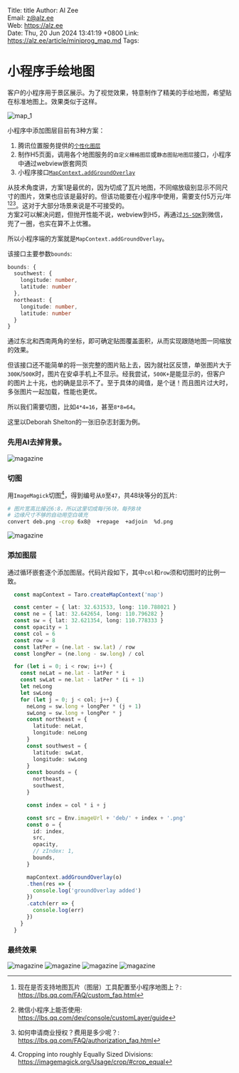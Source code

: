Title:  title
Author: Al Zee  
Email:  z@alz.ee  
Web:    https://alz.ee  
Date:   Thu, 20 Jun 2024 13:41:19 +0800
Link:   https://alz.ee/article/miniprog_map.md
Tags:   

# 小程序手绘地图

客户的小程序用于景区展示。为了视觉效果，特意制作了精美的手绘地图，希望贴在标准地图上。效果类似于这样。

![map_1](img/map_1.jpg)


小程序中添加图层目前有3种方案：
1. 腾讯位置服务提供的[`个性化图层`](https://lbs.qq.com/customMap/)
1. 制作H5页面，调用各个地图服务的`自定义栅格图层`或`静态图贴地图层`接口，小程序中通过webview嵌套网页
1. 小程序接口[`MapContext.addGroundOverlay`](https://developers.weixin.qq.com/miniprogram/dev/api/media/map/MapContext.addGroundOverlay.html)

从技术角度讲，方案1是最优的，因为切成了瓦片地图，不同缩放级别显示不同尺寸的图片，效果也应该是最好的。但该功能要在小程序中使用，需要支付5万元/年[^1][^3][^2]。这对于大部分场景来说是不可接受的。   
方案2可以解决问题，但抛开性能不说，webview到H5，再通过[`JS-SDK`](https://developers.weixin.qq.com/doc/offiaccount/OA_Web_Apps/JS-SDK.html)到微信，兜了一圈，也实在算不上优雅。  

所以小程序端的方案就是`MapContext.addGroundOverlay`。

该接口主要参数`bounds`:
```ts
bounds: {
  southwest: {
    longitude: number,
    latitude: number
  },
  northeast: {
    longitude: number,
    latitude: number
  }
}
```
通过东北和西南两角的坐标，即可确定贴图覆盖面积，从而实现跟随地图一同缩放的效果。

但该接口还不能简单的将一张完整的图片贴上去，因为就社区反馈，单张图片大于`300K`/`500K`时，图片在安卓手机上不显示。经我尝试，`500K+`是能显示的，但客户的图片上十兆，也的确是显示不了。至于具体的阈值，是个谜！而且图片过大时，多张图片一起加载，性能也更优。

所以我们需要切图，比如`4*4=16`，甚至`8*8=64`。

这里以Deborah Shelton的一张旧杂志封面为例。

### 先用AI去掉背景。

![magazine](img/magazine03.png)

### 切图
用`ImageMagick`切图[^crop]，得到编号从`0`至`47`，共48块等分的瓦片:
```bash
# 图片宽高比接近6:8，所以这里切成每行6块，每列8块
# 边缘尺寸不够的自动用空白填充
convert deb.png -crop 6x8@  +repage  +adjoin  %d.png
```

![magazine](img/tiles.png)

### 添加图层
通过循环嵌套逐个添加图层。代码片段如下，其中`col`和`row`须和切图时的比例一致。
```ts
  const mapContext = Taro.createMapContext('map')

  const center = { lat: 32.631533, long: 110.788021 }
  const ne = { lat: 32.642654, long: 110.796282 }
  const sw = { lat: 32.621354, long: 110.778333 }
  const opacity = 1
  const col = 6
  const row = 8
  const latPer = (ne.lat - sw.lat) / row
  const longPer = (ne.long - sw.long) / col

  for (let i = 0; i < row; i++) {
    const neLat = ne.lat - latPer * i
    const swLat = ne.lat - latPer * (i + 1)
    let neLong
    let swLong
    for (let j = 0; j < col; j++) {
      neLong = sw.long + longPer * (j + 1)
      swLong = sw.long + longPer * j
      const northeast = {
        latitude: neLat,
        longitude: neLong
      }
      const southwest = {
        latitude: swLat,
        longitude: swLong
      }
      const bounds = {
        northeast,
        southwest,
      }

      const index = col * i + j

      const src = Env.imageUrl + 'deb/' + index + '.png'
      const o = {
        id: index,
        src,
        opacity,
        // zIndex: 1,
        bounds,
      }

      mapContext.addGroundOverlay(o)
      .then(res => {
        console.log('groundOverlay added')
      })
      .catch(err => {
        console.log(err)
      })
    }
  }
```

### 最终效果

![magazine](img/map_deb_1.jpg)
![magazine](img/map_deb_2.jpg)
![magazine](img/map_deb_3.jpg)
![magazine](img/map_deb_4.jpg)

[^1]: 现在是否支持地图瓦片（图层）工具配置至小程序地图上？: https://lbs.qq.com/FAQ/custom_faq.html
[^3]: 微信小程序上能否使用: https://lbs.qq.com/dev/console/customLayer/guide
[^2]: 如何申请商业授权？费用是多少呢？: https://lbs.qq.com/FAQ/authorization_faq.html
[^js-sdk]: js-sdk: https://developers.weixin.qq.com/doc/offiaccount/OA_Web_Apps/JS-SDK.html
[^crop]: Cropping into roughly Equally Sized Divisions: https://imagemagick.org/Usage/crop/#crop_equal
